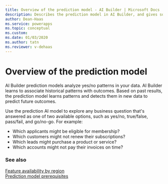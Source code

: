 ```yaml
---
title: Overview of the prediction model - AI Builder | Microsoft Docs
description: Describes the prediction model in AI Builder, and gives some examples of how you might use it.
author: Dean-Haas
ms.service: powerapps
ms.topic: conceptual
ms.custom: 
ms.date: 01/03/2020
ms.author: tatn
ms.reviewer: v-dehaas
---
```


# Overview of the prediction model

AI Builder prediction models analyze yes/no patterns in your data. AI Builder learns to associate historical patterns with outcomes. Based on past results, the prediction model learns patterns<!--Suggested--> and detects them in new data to predict future outcomes.

Use the prediction AI model to explore any business question that's answered as one of two available options, such as yes/no, true/false, pass/fail, and go/no-go. For example:

- Which applicants might be eligible for membership?
- Which customers might not renew their subscriptions?
- Which leads might purchase a product or service?
- Which accounts might not pay their invoices on time?

### See also

[Feature availability by region](availability-region.md)  
[Prediction model prerequisites](prediction-prereq.md)
